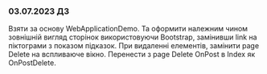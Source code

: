 ### 03.07.2023 ДЗ
Взяти за основу WebApplicationDemo. Та оформити належним чином зовнішній вигляд сторінок використовуючи Bootstrap, замінивши link на піктограми з показом підказок. При видаленні елементів, замінити page Delete на вспливаюче вікно. Перенести з page Delete OnPost в Index як OnPostDelete.
